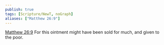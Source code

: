 ```yaml
---
publish: true
tags: [Scripture/NewT, noGraph]
aliases: ["Matthew 26:9"]
---
```

[Matthew 26:9](https://churchofjesuschrist.org/study/scriptures/nt/matt/26?lang=eng&id=p9#p9) For this ointment might have been sold for much, and given to the poor.
